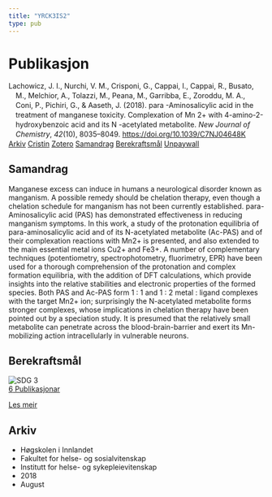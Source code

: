 ```yaml
---
title: "YRCK3IS2"
type: pub
---
```

<h1>Publikasjon</h1>
<article id="csl-bib-container-YRCK3IS2" class="csl-bib-container">
  <div class="csl-bib-body" style="line-height: 1.35; padding-left: 1em; text-indent:-1em;">
  <div class="csl-entry">Lachowicz, J. I., Nurchi, V. M., Crisponi, G., Cappai, I., Cappai, R., Busato, M., Melchior, A., Tolazzi, M., Peana, M., Garribba, E., Zoroddu, M. A., Coni, P., Pichiri, G., &amp; Aaseth, J. (2018). para -Aminosalicylic acid in the treatment of manganese toxicity. Complexation of Mn 2+ with 4-amino-2-hydroxybenzoic acid and its N -acetylated metabolite. <i>New Journal of Chemistry</i>, <i>42</i>(10), 8035&#x2013;8049. <a href="https://doi.org/10.1039/C7NJ04648K">https://doi.org/10.1039/C7NJ04648K</a></div>
</div>
  <div class="csl-bib-buttons">
    <a href="#taxonomy-article-YRCK3IS2" class="csl-bib-button">Arkiv</a>
    <a href="https://app.cristin.no/results/show.jsf?id=1604703" alt="Cristin URL" class="csl-bib-button">Cristin</a>
    <a href="http://zotero.org/groups/5402882/items/YRCK3IS2" alt="Zotero URL" class="csl-bib-button">Zotero</a>
    <a href="#abstract-article-YRCK3IS2" class="csl-bib-button">Samandrag</a>
    <a href="#sdg-article-YRCK3IS2" class="csl-bib-button">Berekraftsmål</a>
    <a href="https://air.uniud.it/bitstream/11390/1144421/1/PAS_revised.pdf" class="csl-bib-button">Unpaywall</a>
  </div>
  <div id="csl-bib-meta-container-YRCK3IS2"></div>
</article>
<div id="csl-bib-meta-YRCK3IS2" class="csl-bib-meta">
  <article id="abstract-article-YRCK3IS2" class="abstract-article">
    <h1>Samandrag</h1>
    Manganese excess can induce in humans a neurological disorder known as manganism. A possible remedy should be chelation therapy, even though a chelation schedule for manganism has not been currently established. para-Aminosalicylic acid (PAS) has demonstrated effectiveness in reducing manganism symptoms. In this work, a study of the protonation equilibria of para-aminosalicylic acid and of its N-acetylated metabolite (Ac-PAS) and of their complexation reactions with Mn2+ is presented, and also extended to the main essential metal ions Cu2+ and Fe3+. A number of complementary techniques (potentiometry, spectrophotometry, fluorimetry, EPR) have been used for a thorough comprehension of the protonation and complex formation equilibria, with the addition of DFT calculations, which provide insights into the relative stabilities and electronic properties of the formed species. Both PAS and Ac-PAS form 1 : 1 and 1 : 2 metal : ligand complexes with the target Mn2+ ion; surprisingly the N-acetylated metabolite forms stronger complexes, whose implications in chelation therapy have been pointed out by a speciation study. It is presumed that the relatively small metabolite can penetrate across the blood-brain-barrier and exert its Mn-mobilizing action intracellularly in vulnerable neurons.
  </article>
  <article id="sdg-article-YRCK3IS2" class="sdg-article">
    <h1>Berekraftsmål</h1>
    <div class="sdg-container"><div id="sdg3" class="sdg"> <img src="{{< params subfolder >}}images/sdg/sdg03_no.png" class="image" alt="SDG 3"> <div class="sdg-overlay"> <a href="{{< params subfolder >}}no/archive/?sdg=3#archive" class="sdg-publication-count"><span>6</span> Publikasjonar</a> <p><a href="NA" class="sdg-read-more">Les meir</a></p> </div> </div></div>
  </article>
  <article id="taxonomy-article-YRCK3IS2" class="taxonomy-article">
    <h1>Arkiv</h1>
    <ul>
      <li>Høgskolen i Innlandet</li>
      <li>Fakultet for helse- og sosialvitenskap</li>
      <li>Institutt for helse- og sykepleievitenskap</li>
      <li>2018</li>
      <li>August</li>
    </ul>
  </article>
</div>
